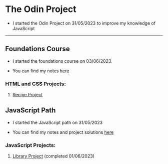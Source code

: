 # The Odin Project

* I started the Odin Project on 31/05/2023 to improve my knowledge of JavaScript

<hr>

## Foundations Course

* I started the foundations course on 03/06/2023. 

* You can find my notes [here](/0%20Foundations%20Course/README.md)

### HTML and CSS Projects:

1) [Recipe Project](/0%20Foundations%20Course/Projects/1%20Recipes/README.md)

## JavaScript Path

* I started the JavaScript path on 31/05/2023

* You can find my notes and project solutions [here](/1%20Full%20Stack%20JavaScript%20Path/2%20JavaScript/README.md)

### JavaScript Projects:

1) [Library Project](/1%20Full%20Stack%20JavaScript%20Path/2%20JavaScript/Projects/1%20Library/README.md) (completed 01/06/2023)